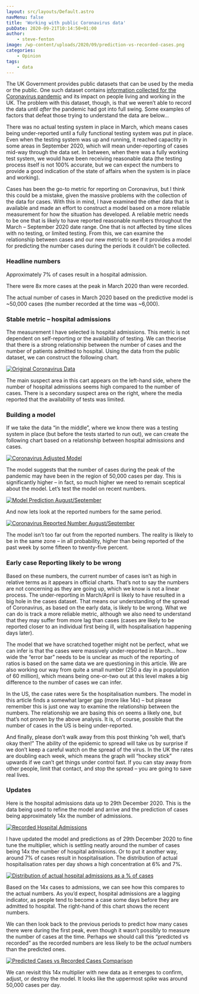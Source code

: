 ```yaml
---
layout: src/layouts/Default.astro
navMenu: false
title: 'Working with public Coronavirus data'
pubDate: 2020-09-21T10:14:50+01:00
author:
    - steve-fenton
image: /wp-content/uploads/2020/09/prediction-vs-recorded-cases.png
categories:
    - Opinion
tags:
    - data
---
```


The UK Government provides public datasets that can be used by the media or the public. One such dataset contains [information collected for the Coronavirus pandemic](https://coronavirus.data.gov.uk/) and its impact on people living and working in the UK. The problem with this dataset, though, is that we weren’t able to record the data until *after* the pandemic had got into full swing. Some examples of factors that defeat those trying to understand the data are below…

There was no actual testing system in place in March, which means cases being under-reported until a fully functional testing system was put in place. Even when the testing system was up and running, it reached capactity in some areas in September 2020, which will mean under-reporting of cases mid-way through the data set. In between, when there was a fully working test system, we would have been receiving reasonable data (the testing process itself is not 100% accurate, but we can expect the numbers to provide a good indication of the state of affairs when the system is in place and working).

Cases has been the go-to metric for reporting on Coronavirus, but I think this could be a mistake, given the massive problems with the collection of the data for cases. With this in mind, I have examined the other data that is available and made an effort to construct a model based on a more reliable measurement for how the situation has developed. A reliable metric needs to be one that is likely to have reported reasonable numbers throughout the March – September 2020 date range. One that is not affected by time slices with no testing, or limited testing. From this, we can examine the relationship between cases and our new metric to see if it provides a model for predicting the number cases during the periods it couldn’t be collected.

### Headline numbers

Approximately 7% of cases result in a hospital admission.

There were 8x more cases at the peak in March 2020 than were recorded.

The actual number of cases in March 2020 based on the predictive model is ~50,000 cases (the number recorded at the time was ~6,000).

### Stable metric – hospital admissions

The measurement I have selected is hospital admissions. This metric is not dependent on self-reporting or the availability of testing. We can theorise that there is a strong relationship between the number of cases and the number of patients admitted to hospital. Using the data from the public dataset, we can construct the following chart.

[![Original Coronavirus Data](https://www.stevefenton.co.uk/wp-content/uploads/2020/09/original-coronavirus-data.jpg)](https://www.stevefenton.co.uk/2020/09/working-with-public-coronavirus-data/original-coronavirus-data/)

The main suspect area in this cart appears on the left-hand side, where the number of hospital admissions seems high compared to the number of cases. There is a secondary suspect area on the right, where the media reported that the availability of tests was limited.

### Building a model

If we take the data “in the middle”, where we know there was a testing system in place (but before the tests started to run out), we can create the following chart based on a relationship between hospital admissions and cases.

[![Coronavirus Adjusted Model](https://www.stevefenton.co.uk/wp-content/uploads/2020/09/coronavirus-adjusted-cases-model.jpg)](https://www.stevefenton.co.uk/2020/09/working-with-public-coronavirus-data/coronavirus-adjusted-cases-model/)

The model suggests that the number of cases during the peak of the pandemic may have been in the region of 50,000 cases per day. This is significantly higher – in fact, so much higher we need to remain sceptical about the model. Let’s test the model on recent numbers.

[![Model Prediction August/September](https://www.stevefenton.co.uk/wp-content/uploads/2020/09/coronavirus-predicted-numbers.jpg)](https://www.stevefenton.co.uk/2020/09/working-with-public-coronavirus-data/coronavirus-predicted-numbers/)

And now lets look at the reported numbers for the same period.

[![Coronavirus Reported Number August/September](https://www.stevefenton.co.uk/wp-content/uploads/2020/09/coronavirus-actual-numbers.jpg)](https://www.stevefenton.co.uk/2020/09/working-with-public-coronavirus-data/coronavirus-actual-numbers/)

The model isn’t too far out from the reported numbers. The reality is likely to be in the same zone – in all probability, higher than being reported of the past week by some fifteen to twenty-five percent.

### Early case Reporting likely to be wrong

Based on these numbers, the current number of cases isn’t as high in relative terms as it appears in official charts. That’s not to say the numbers are not concerning as they are going up, which we know is not a linear process. The under-reporting in March/April is likely to have resulted in a big hole in the cases dataset. That means our understanding of the spread of Coronavirus, as based on the early data, is likely to be wrong. What we can do is track a more reliable metric, although we also need to understand that they may suffer from more lag than cases (cases are likely to be reported closer to an individual first being ill, with hospitalisation happening days later).

The model that we have scratched together might not be perfect, what we can infer is that the cases were massively under-reported in March… how wide the “error bar” needs to be is unclear as much of the reporting of ratios is based on the same data we are questioning in this article. We are also working our way from quite a small number (250 a day in a population of 60 million), which means being one-or-two out at this level makes a big difference to the number of cases we can infer.

In the US, the case rates were 5x the hospitalisation numbers. The model in this article finds a somewhat larger gap (more like 14x) – but please remember this is just one way to examine the relationship between the numbers. The relationship we are basing this on seems a likely one, but that’s not proven by the above analysis. It is, of course, possible that the number of cases in the US is being under-reported.

And finally, please don’t walk away from this post thinking “oh well, that’s okay then!” The ability of the epidemic to spread will take us by surprise if we don’t keep a careful watch on the spread of the virus. In the UK the rates are doubling each week, which means the graph will “hockey stick” upwards if we can’t get things under control fast. If you can stay away from other people, limit that contact, and stop the spread – you are going to save real lives.

### Updates

Here is the hospital admissions data up to 29th December 2020. This is the data being used to refine the model and arrive and the prediction of cases being approximately 14x the number of admissions.

[![Recorded Hospital Admissions](https://www.stevefenton.co.uk/wp-content/uploads/2020/09/recorded-hospital-admissions.png)](https://www.stevefenton.co.uk/2020/09/working-with-public-coronavirus-data/recorded-hospital-admissions/)

I have updated the model and predictions as of 29th December 2020 to fine tune the multiplier, which is settling neatly around the number of cases being 14x the number of hospital admissions. Or to put it another way, around 7% of cases result in hospitalisation. The distribution of actual hospitalisation rates per day shows a high concentration at 6% and 7%.

[![Distribution of actual hospital admissions as a % of cases](https://www.stevefenton.co.uk/wp-content/uploads/2020/09/hospital-admission-percentage-of-cases-distribution.png)](https://www.stevefenton.co.uk/2020/09/working-with-public-coronavirus-data/hospital-admission-percentage-of-cases-distribution/)

Based on the 14x cases to admissions, we can see how this compares to the actual numbers. As you’d expect, hospital admissions are a lagging indicator, as people tend to become a case some days before they are admitted to hospital. The right-hand of this chart shows the recent numbers.

We can then look back to the previous periods to predict how many cases there were during the first peak, even though it wasn’t possibly to measure the number of cases at the time. Perhaps we should call this “predicted vs recorded” as the recorded numbers are less likely to be the *actual* numbers than the predicted ones.

[![Predicted Cases vs Recorded Cases Comparison](https://www.stevefenton.co.uk/wp-content/uploads/2020/09/prediction-vs-recorded-cases.png)](https://www.stevefenton.co.uk/2020/09/working-with-public-coronavirus-data/prediction-vs-recorded-cases/)

We can revisit this 14x multiplier with new data as it emerges to confirm, adjust, or destroy the model. It looks like the uppermost spike was around 50,000 cases per day.